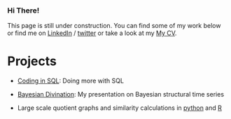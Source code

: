 ### Hi There!

This page is still under construction. You can find some of my work below or find me on [LinkedIn](https://linkedin.com/in/ytoren) / [twitter](https://www.twitter.com/BigEndianB) or take a look at my [My CV](CV.html).

# Projects

- [Coding in SQL](/sql-code/): Doing more with SQL

- [Bayesian Divination](/presentation-bsts/): My presentation on Bayesian structural time series

- Large scale quotient graphs and similarity calculations in [python](/pysimscale/) and [R](/simscaleR/)
